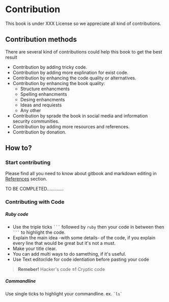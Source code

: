 # Contribution
This book is under XXX License so we appreciate all kind of contributions.

## Contribution methods
There are several kind of contributions could help this book to get the best result

* Contribution by adding tricky code.
* Contribution by adding more explination for exist code.
* Contribution by enhancing the code quality or alternatives.
* Contribution by enhancing the book quality:
    * Structure enhancments
    * Spelling enhancments
    * Desing enhancments
    * Ideas and requiests
    * Any other
* Contribution by sprade the book in social media and information security communities.
* Contribution by adding more resources and references.
* Contribution by donation.


## How to?

### Start contributing
Please find all you need to know about gitbook and markdown editing in [References](references/README.md) section.

TO BE COMPLETED.............


### Contributing with Code

##### Ruby code
* Use the triple ticks ` ``` `  followed by `ruby` then your code in between then ` ``` ` to highlight the code.
* Explain the main idea -with some details- of the code, if you explain every line that would be great but it's not a must.
* Make your title clear.
* You can add multi ways to do samething, if it's useful.
* Use Text editor/ide for code identiation before pasting your code

> **Remeber!** Hacker's code **=!** Cryptic code


##### Commandline
Use single ticks to highlight your commandline. ex. `` `ls` ``









